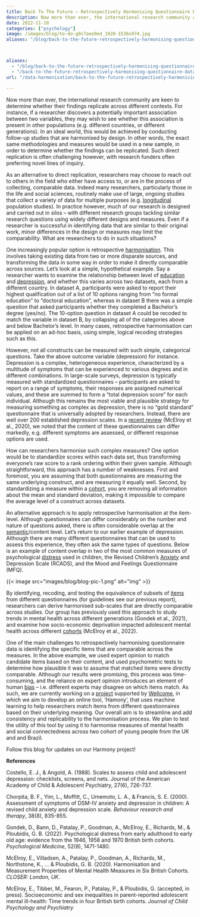 ```yaml
---
title: Back To The Future – Retrospectively Harmonising Questionnaire Data
description: Now more than ever, the international research community are keen to determine whether their findings replicate across different contexts. For ...
date: 2022-11-10
categories: ["psychology"]
image: /images/blog/to-do-g9c7aee9ed_1920-1536x974.jpg
aliases: "/blog/back-to-the-future-retrospectively-harmonising-questionnaire-data"



aliases:
  - "/blog/back-to-the-future-retrospectively-harmonising-questionnaire-data"
  - "/back-to-the-future-retrospectively-harmonising-questionnaire-data/"
url: "/data-harmonisation/back-to-the-future-retrospectively-harmonising-questionnaire-data/"

---
```


Now more than ever, the international research community are keen to determine whether their findings replicate across different contexts. For instance, if a researcher discovers a potentially important association between two variables, they may wish to see whether this association is present in other populations (e.g. different countries, or different generations). In an ideal world, this would be achieved by conducting follow-up studies that are harmonised by design. In other words, the exact same methodologies and measures would be used in a new sample, in order to determine whether the findings can be replicated. Such direct replication is often challenging however, with research funders often preferring novel lines of inquiry.

As an alternative to direct replication, researchers may choose to reach out to others in the field who either have access to, or are in the process of collecting, comparable data. Indeed many researchers, particularly those in the life and social sciences, routinely make use of large, ongoing studies that collect a variety of data for multiple purposes (e.g. [longitudinal](/item-harmonisation/harmony-a-free-ai-tool-to-merge-longitudinal-studies) population studies). In practice however, much of our research is designed and carried out in silos – with different research groups tackling similar research questions using widely different designs and measures. Even if a researcher is successful in identifying data that are similar to their original work, minor differences in the design or measures may limit the comparability. What are researchers to do in such situations?

One increasingly popular option is retrospective [harmonisation](/data-harmonisation). This involves taking existing data from two or more disparate sources, and transforming the data in some way in order to make it directly comparable across sources. Let’s look at a simple, hypothetical example. Say a researcher wants to examine the relationship between level of [education](/data-harmonisation-in-education) and [depression](/harmonisation-validation/promis-depression-subscale), and whether this varies across two datasets, each from a different country. In dataset A, participants were asked to report their highest qualification out of a list of 10 options ranging from “no formal education” to “doctoral education”, whereas in dataset B there was a simple question that asked participants whether they completed a Bachelor’s degree (yes/no). The 10-option question in dataset A could be recoded to match the variable in dataset B, by collapsing all of the categories above and below Bachelor’s level. In many cases, retrospective harmonisation can be applied on an ad-hoc basis, using simple, logical recoding strategies such as this.

However, not all constructs can be measured with such simple, categorical questions. Take the above outcome variable (depression) for instance. Depression is a complex, heterogeneous experience, characterized by a multitude of symptoms that can be experienced to various degrees and in different combinations. In large-scale surveys, depression is typically measured with standardized questionnaires – participants are asked to report on a range of symptoms, their responses are assigned numerical values, and these are summed to form a “total depression score” for each individual. Although this remains the most viable and plausible strategy for measuring something as complex as depression, there is no “gold standard” questionnaire that is universally adopted by researchers. Instead, there are well over 200 established depression scales. In a [recent review](https://www.closer.ac.uk/wp-content/uploads/210715-Harmonisation-measurement-properties-mental-health-measures-british-cohorts.pdf) (McElroy et al., 2020), we noted that the content of these questionnaires can differ markedly, e.g. different symptoms are assessed, or different response options are used.

How can researchers harmonise such complex measures? One option would be to standardize scores within each data set, thus transforming everyone’s raw score to a rank ordering within their given sample. Although straightforward, this approach has a number of weaknesses. First and foremost, you are assuming that both questionnaires are measuring the same underlying construct, and are measuring it equally well. Second, by standardizing a measure within a [cohort](/item-harmonisation/harmony-a-free-ai-tool-to-merge-cohort-studies), you are removing all information about the mean and standard deviation, making it impossible to compare the average level of a construct across datasets.

An alternative approach is to apply retrospective harmonisation at the item-level. Although questionnaires can differ considerably on the number and nature of questions asked, there is often considerable overlap at the [semantic](https://harmonydata.ac.uk/semantic-text-matching-with-deep-learning-transformer-models)/content level. Let’s return to our earlier example of depression. Although there are many different questionnaires that can be used to assess this experience, they often ask the same types of questions. Below is an example of content overlap in two of the most common measures of psychological [distress](https://harmonydata.ac.uk/how-far-can-we-go-with-harmony-testing-on-kufungisisa-a-cultural-concept-of-distress-from-zimbabwe) used in children, the Revised Children’s [Anxiety](/harmonisation-validation/patient-reported-outcome-measure-information-system-promis-anxiety-subscale) and Depression Scale (RCADS), and the Mood and Feelings Questionnaire (MFQ).

{{< image src="images/blog/blog-pic-1.png" alt="img" >}}

By identifying, recoding, and testing the equivalence of subsets of [items](/item-harmonisation/harmony-a-free-ai-tool-for-longitudinal-study-in-psychology) from different questionnaires (for guidelines see our previous report), researchers can derive harmonised sub-scales that are directly comparable across studies. Our group has previously used this approach to study trends in mental health across different generations (Gondek et al., 2021), and examine how socio-economic deprivation impacted adolescent mental health across different [cohorts](/item-harmonisation/harmony-a-free-ai-tool-for-cross-cohort-research) (McElroy et al., 2022).

One of the main challenges to retrospectively harmonising questionnaire data is identifying the specific items that are comparable across the measures. In the above example, we used expert opinion to match candidate items based on their content, and used psychometric tests to determine how plausible it was to assume that matched items were directly comparable. Although our results were promising, this process was time-consuming, and the reliance on expert opinion introduces an element of human [bias](https://fastdatascience.com/how-can-we-eliminate-bias-from-ai-algorithms-the-pen-testing-manifesto) – i.e. different experts may disagree on which items match. As such, we are currently working on a [project](https://fastdatascience.com/starting-a-data-science-project) supported by [Wellcome](/radio-podcast-about-wellcome-data-prize), in which we aim to develop an online tool, ‘Hamony’, that uses machine learning to help researchers match items from different questionnaires based on their underlying meaning. Our overall aim is to streamline and add consistency and replicability to the harmonisation process. We plan to test the utility of this tool by using it to harmonise measures of mental health and social connectedness across two cohort of young people from the UK and and Brazil.

Follow this blog for updates on our Harmony project!

**References**

Costello, E. J., & Angold, A. (1988). Scales to assess child and adolescent depression: checklists, screens, and nets. Journal of the American Academy of Child & Adolescent Psychiatry, 27(6), 726-737.

Chorpita, B. F., Yim, L., Moffitt, C., Umemoto, L. A., & Francis, S. E. (2000). Assessment of symptoms of DSM-IV anxiety and depression in children: A revised child anxiety and depression scale. *Behaviour research and therapy*, 38(8), 835-855.

Gondek, D., Bann, D., Patalay, P., Goodman, A., McElroy, E., Richards, M., & Ploubidis, G. B. (2022). Psychological distress from early adulthood to early old age: evidence from the 1946, 1958 and 1970 British birth cohorts. *Psychological Medicine*, 52(8), 1471-1480.

McElroy, E., Villadsen, A., Patalay, P., Goodman, A., Richards, M., Northstone, K., … & Ploubidis, G. B. (2020). Harmonisation and Measurement Properties of Mental Health Measures in Six British Cohorts. *CLOSER: London, UK*.

McElroy, E., Tibber, M., Fearon, P., Patalay, P., & Ploubidis, G. (accepted, in press). Socioeconomic and sex inequalities in parent-reported adolescent mental ill-health: Time trends in four British birth cohorts. *Journal of Child Psychology and Psychiatry*
